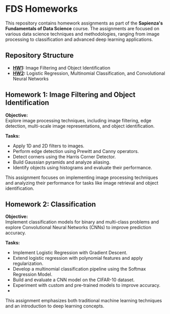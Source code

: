 # FDS Homeworks

This repository contains homework assignments as part of the **Sapienza's Fundamentals of Data Science** course. The assignments are focused on various data science techniques and methodologies, ranging from image processing to classification and advanced deep learning applications.

## Repository Structure

- **[HW1](#homework-1-image-filtering-and-object-identification):** Image Filtering and Object Identification  
- **[HW2](#homework-2-classification):** Logistic Regression, Multinomial Classification, and Convolutional Neural Networks  

## Homework 1: Image Filtering and Object Identification

**Objective:**  
Explore image processing techniques, including image filtering, edge detection, multi-scale image representations, and object identification.  

**Tasks:**  
- Apply 1D and 2D filters to images.  
- Perform edge detection using Prewitt and Canny operators.  
- Detect corners using the Harris Corner Detector.  
- Build Gaussian pyramids and analyze aliasing.  
- Identify objects using histograms and evaluate their performance.  

This assignment focuses on implementing image processing techniques and analyzing their performance for tasks like image retrieval and object identification.

## Homework 2: Classification  

**Objective:**  
Implement classification models for binary and multi-class problems and explore Convolutional Neural Networks (CNNs) to improve prediction accuracy.  

**Tasks:**  
- Implement Logistic Regression with Gradient Descent.  
- Extend logistic regression with polynomial features and apply regularization.  
- Develop a multinomial classification pipeline using the Softmax Regression Model.  
- Build and evaluate a CNN model on the CIFAR-10 dataset.  
- Experiment with custom and pre-trained models to improve accuracy.
- 
This assignment emphasizes both traditional machine learning techniques and an introduction to deep learning concepts.
